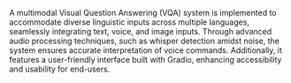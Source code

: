 A multimodal Visual Question Answering (VQA) system is implemented to accommodate diverse linguistic inputs across multiple languages, seamlessly integrating text, voice, and image inputs.
Through advanced audio processing techniques, such as whisper detection amidst noise, the system ensures accurate interpretation of voice commands.
Additionally, it features a user-friendly interface built with Gradio, enhancing accessibility and usability for end-users.
